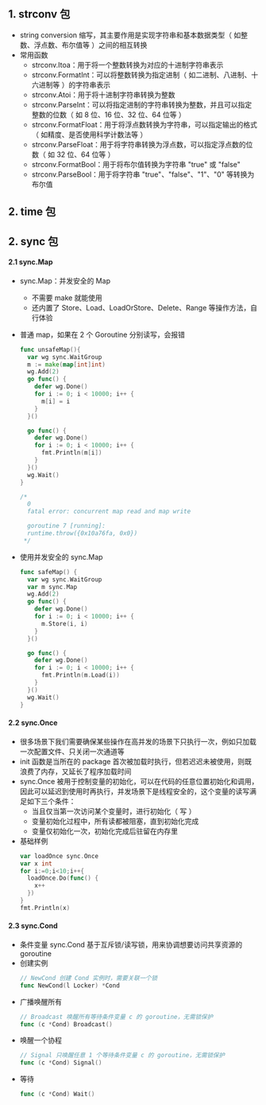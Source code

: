 ## 1. strconv 包

- string conversion 缩写，其主要作用是实现字符串和基本数据类型（ 如整数、浮点数、布尔值等 ）之间的相互转换
- 常用函数
  - strconv.Itoa：用于将一个整数转换为对应的十进制字符串表示
  - strconv.FormatInt：可以将整数转换为指定进制（ 如二进制、八进制、十六进制等 ）的字符串表示
  - strconv.Atoi：用于将十进制字符串转换为整数
  - strconv.ParseInt：可以将指定进制的字符串转换为整数，并且可以指定整数的位数（ 如 8 位、16 位、32 位、64 位等 ）
  - strconv.FormatFloat：用于将浮点数转换为字符串，可以指定输出的格式（ 如精度、是否使用科学计数法等 ）
  - strconv.ParseFloat：用于将字符串转换为浮点数，可以指定浮点数的位数（ 如 32 位、64 位等 ）
  - strconv.FormatBool：用于将布尔值转换为字符串 "true" 或 "false"
  - strconv.ParseBool：用于将字符串 "true"、"false"、"1"、"0" 等转换为布尔值

## 2. time 包

## 2. sync 包

#### 2.1 sync.Map

- sync.Map：并发安全的 Map
  - 不需要 make 就能使用
  - 还内置了 Store、Load、LoadOrStore、Delete、Range 等操作方法，自行体验
- 普通 map，如果在 2 个 Goroutine 分别读写，会报错

  ```go
  func unsafeMap(){
    var wg sync.WaitGroup
    m := make(map[int]int)
    wg.Add(2)
    go func() {
      defer wg.Done()
      for i := 0; i < 10000; i++ {
        m[i] = i
      }
    }()

    go func() {
      defer wg.Done()
      for i := 0; i < 10000; i++ {
        fmt.Println(m[i])
      }
    }()
    wg.Wait()
  }

  /*
    0
    fatal error: concurrent map read and map write

    goroutine 7 [running]:
    runtime.throw({0x10a76fa, 0x0})
   */
  ```

- 使用并发安全的 sync.Map

  ```go
  func safeMap() {
    var wg sync.WaitGroup
    var m sync.Map
    wg.Add(2)
    go func() {
      defer wg.Done()
      for i := 0; i < 10000; i++ {
        m.Store(i, i)
      }
    }()

    go func() {
      defer wg.Done()
      for i := 0; i < 10000; i++ {
        fmt.Println(m.Load(i))
      }
    }()
    wg.Wait()
  }
  ```

#### 2.2 sync.Once

- 很多场景下我们需要确保某些操作在高并发的场景下只执行一次，例如只加载一次配置文件、只关闭一次通道等
- init 函数是当所在的 package 首次被加载时执行，但若迟迟未被使用，则既浪费了内存，又延长了程序加载时间
- sync.Once 被用于控制变量的初始化，可以在代码的任意位置初始化和调用，因此可以延迟到使用时再执行，并发场景下是线程安全的，这个变量的读写满足如下三个条件：
  - 当且仅当第一次访问某个变量时，进行初始化（ 写 ）
  - 变量初始化过程中，所有读都被阻塞，直到初始化完成
  - 变量仅初始化一次，初始化完成后驻留在内存里
- 基础样例
  ```go
  var loadOnce sync.Once
  var x int
  for i:=0;i<10;i++{
    loadOnce.Do(func() {
      x++
    })
  }
  fmt.Println(x)
  ```

#### 2.3 sync.Cond

- 条件变量 sync.Cond 基于互斥锁/读写锁，用来协调想要访问共享资源的 goroutine
- 创建实例
  ```go
  // NewCond 创建 Cond 实例时，需要关联一个锁
  func NewCond(l Locker) *Cond
  ```
- 广播唤醒所有
  ```go
  // Broadcast 唤醒所有等待条件变量 c 的 goroutine，无需锁保护
  func (c *Cond) Broadcast()
  ```
- 唤醒一个协程
  ```go
  // Signal 只唤醒任意 1 个等待条件变量 c 的 goroutine，无需锁保护
  func (c *Cond) Signal()
  ```
- 等待
  ```go
  func (c *Cond) Wait()
  ```
